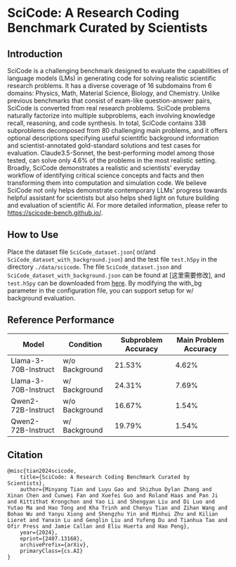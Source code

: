 # SciCode: A Research Coding Benchmark Curated by Scientists

## Introduction
SciCode is a challenging benchmark designed to evaluate the capabilities of language models (LMs) in generating code for solving realistic scientific research problems. It has a diverse coverage of 16 subdomains from 6 domains: Physics, Math, Material Science, Biology, and Chemistry. Unlike previous benchmarks that consist of exam-like question-answer pairs, SciCode is converted from real research problems. SciCode problems naturally factorize into multiple subproblems, each involving knowledge recall, reasoning, and code synthesis. In total, SciCode contains 338 subproblems decomposed from 80 challenging main problems, and it offers optional descriptions specifying useful scientific background information and scientist-annotated gold-standard solutions and test cases for evaluation. Claude3.5-Sonnet, the best-performing model among those tested, can solve only 4.6% of the problems in the most realistic setting. Broadly, SciCode demonstrates a realistic and scientists' everyday workflow of identifying critical science concepts and facts and then transforming them into computation and simulation code. We believe SciCode not only helps demonstrate contemporary LLMs' progress towards helpful assistant for scientists but also helps shed light on future building and evaluation of scientific AI. For more detailed information, please refer to https://scicode-bench.github.io/.

## How to Use
Place the dataset file `SciCode_dataset.json`( or/and `SciCode_dataset_with_background.json`) and the test file `test.h5py` in the directory `./data/scicode`. The file `SciCode_dataset.json` and `SciCode_dataset_with_background.json` can be found at [这里需要修改], and `test.h5py` can be downloaded from [here](https://drive.google.com/drive/folders/1W5GZW6_bdiDAiipuFMqdUhvUaHIj6-pR?usp=drive_link).
By modifying the with_bg parameter in the configuration file, you can support setup for w/ background evaluation.

## Reference Performance
| Model                     | Condition    | Subproblem Accuracy | Main Problem Accuracy |
|---------------------------|--------------|---------------------|-----------------------|
| Llama-3-70B-Instruct      | w/o Background  | 21.53%              | 4.62%                  |
| Llama-3-70B-Instruct      | w/ Background   | 24.31%              | 7.69%                  |
| Qwen2-72B-Instruct        | w/o Background  | 16.67%              | 1.54%                  |
| Qwen2-72B-Instruct        | w/ Background   | 19.79%              | 1.54%                  |

## Citation
```
@misc{tian2024scicode,
    title={SciCode: A Research Coding Benchmark Curated by Scientists},
    author={Minyang Tian and Luyu Gao and Shizhuo Dylan Zhang and Xinan Chen and Cunwei Fan and Xuefei Guo and Roland Haas and Pan Ji and Kittithat Krongchon and Yao Li and Shengyan Liu and Di Luo and Yutao Ma and Hao Tong and Kha Trinh and Chenyu Tian and Zihan Wang and Bohao Wu and Yanyu Xiong and Shengzhu Yin and Minhui Zhu and Kilian Lieret and Yanxin Lu and Genglin Liu and Yufeng Du and Tianhua Tao and Ofir Press and Jamie Callan and Eliu Huerta and Hao Peng},
    year={2024},
    eprint={2407.13168},
    archivePrefix={arXiv},
    primaryClass={cs.AI}
}
```

